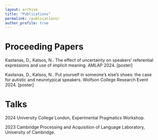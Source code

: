 ```yaml
---
layout: archive
title: "Publications"
permalink: /publications/
author_profile: true
---
```


# Proceeding Papers

Kastanas, D., Katsos, N.. The effect of uncertainty on speakers’ referential expressions and use of implicit meaning.
AMLAP 2024. [poster]

Kastanas, D., Katsos, N.. Put yourself in someone’s else’s shoes: the case for autistic and neurotypical speakers.
Wolfson College Research Event 2024. [poster]

# Talks

2024 University College London, Experimental Pragmatics Workshop.

2023 Cambridge Processing and Acquisition of Language Laboratory, University of Cambridge.
